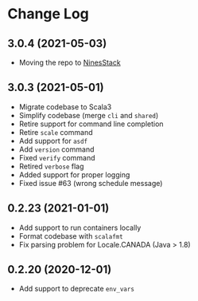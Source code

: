 # Change Log

## 3.0.4 (2021-05-03)

* Moving the repo to [NinesStack](https://github.com/NinesStack)

## 3.0.3 (2021-05-01)

* Migrate codebase to Scala3
* Simplify codebase (merge `cli` and `shared`)
* Retire support for command line completion
* Retire `scale` command
* Add support for `asdf`
* Add `version` command
* Fixed `verify` command
* Retired `verbose` flag
* Added support for proper logging
* Fixed issue #63 (wrong schedule message)

## 0.2.23 (2021-01-01)

* Add support to run containers locally
* Format codebase with `scalafmt`
* Fix parsing problem for Locale.CANADA (Java > 1.8)

## 0.2.20 (2020-12-01)

* Add support to deprecate `env_vars`

